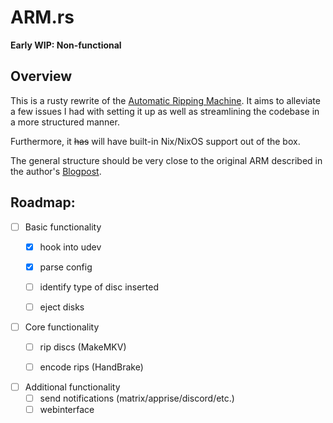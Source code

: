 # ARM.rs

**Early WIP: Non-functional**

## Overview

This is a rusty rewrite of the [Automatic Ripping Machine](https://github.com/automatic-ripping-machine/automatic-ripping-machine).
It aims to alleviate a few issues I had with setting it up
as well as streamlining the codebase in a more structured manner.

Furthermore, it ~~has~~ will have built-in Nix/NixOS support out of the box.

The general structure should be very close to the original ARM described in the author's [Blogpost](https://b3n.org/automatic-ripping-machine/).


## Roadmap:

- [ ] Basic functionality
    - [x] hook into udev
    - [x] parse config
    - [ ] identify type of disc inserted
    - [ ] eject disks


- [ ] Core functionality
    - [ ] rip discs   (MakeMKV)
    - [ ] encode rips (HandBrake)


- [ ] Additional functionality
    - [ ] send notifications (matrix/apprise/discord/etc.)
    - [ ] webinterface
